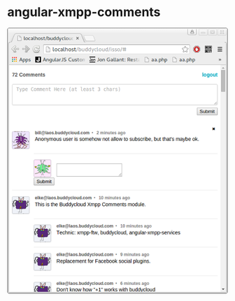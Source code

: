 # angular-xmpp-comments

![screenshot](https://github.com/robotnic/angular-xmpp-comments/blob/master/doc/screenshot.png)
